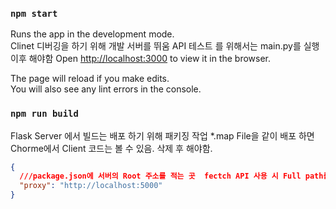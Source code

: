 ### `npm start`

Runs the app in the development mode.\
Clinet 디버깅을 하기 위해 개발 서버를 뛰움
API 테스트 를 위해서는 main.py를 실행 이후 해야함
Open [http://localhost:3000](http://localhost:3000) to view it in the browser.

The page will reload if you make edits.\
You will also see any lint errors in the console.

### `npm run build`

Flask Server 에서 빌드는 배포 하기 위해 패키징 작업 \*.map File을 같이 배포 하면 Chorme에서 Client 코드는 볼 수 있음. 삭제 후 해야함.

```json
{
  ///package.json에 서버의 Root 주소를 적는 곳  fectch API 사용 시 Full path를 사용 하지 않기 위해
  "proxy": "http://localhost:5000"
}
```
